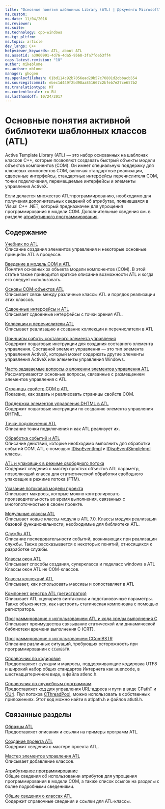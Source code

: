 ```yaml
---
title: "Основные понятия шаблонных Library (ATL) | Документы Microsoft"
ms.custom: 
ms.date: 11/04/2016
ms.reviewer: 
ms.suite: 
ms.technology: cpp-windows
ms.tgt_pltfrm: 
ms.topic: article
dev_langs: C++
helpviewer_keywords: ATL, about ATL
ms.assetid: a3960991-4d76-4da5-9568-3fa7fde53ff4
caps.latest.revision: "18"
author: mikeblome
ms.author: mblome
manager: ghogen
ms.openlocfilehash: 01bd114c92b7056ead29b57c70801d2cbbacb554
ms.sourcegitcommit: ebec1d449f2bd98aa851667c2bfeb7e27ce657b2
ms.translationtype: MT
ms.contentlocale: ru-RU
ms.lasthandoff: 10/24/2017
---
```

# <a name="active-template-library-atl-concepts"></a>Основные понятия активной библиотеки шаблонных классов (ATL)
Active Template Library (ATL) — это набор основанных на шаблонах классов C++, которые позволяют создавать быстрый объекты модели объектов компонентов (COM). Он имеет специальную поддержку для ключевых компонентов COM, включая стандартные реализации, сдвоенные интерфейсы, стандартные интерфейсы перечислителя COM, точки подключения, перемещаемые интерфейсы и элементы управления ActiveX.  
  
 Если делается множество ATL-программированию, необходимо для получения дополнительных сведений об атрибутах, появившаяся в Visual C++ .NET, который предназначен для упрощения программирования в модели COM. Дополнительные сведения см. в разделе [атрибутивного программирования](../windows/attributed-programming-concepts.md).  
  
## <a name="in-this-section"></a>Содержание  
 [Учебник по ATL](../atl/active-template-library-atl-tutorial.md)  
 Описание создания элементов управления и некоторые основные принципы ATL в процессе.  
  
 [Введение в модель COM и ATL](../atl/introduction-to-com-and-atl.md)  
 Понятия основных за объекта модели компонентов (COM). В этой статье также приводится краткое описание возможности ATL и когда его следует использовать.  
  
 [Основы COM-объектов ATL](../atl/fundamentals-of-atl-com-objects.md)  
 Описывает связь между различные классы ATL и порядок реализации этих классов.  
  
 [Сдвоенные интерфейсы и ATL](../atl/dual-interfaces-and-atl.md)  
 Описывает сдвоенные интерфейсы с точки зрения ATL.  
  
 [Коллекции и перечислители ATL](../atl/atl-collections-and-enumerators.md)  
 Описывает реализацию и создание коллекции и перечислители в ATL  
  
 [Принципы работы составного элемента управления](../atl/atl-composite-control-fundamentals.md)  
 Содержит пошаговые инструкции для создания составного элемента управления. Составной элемент управления — это тип элемента управления ActiveX, который может содержать другие элементы управления ActiveX или элементы управления Windows.  
  
 [Часто задаваемые вопросы о вложении элементов управления ATL](../atl/atl-control-containment-faq.md)  
 Рассматриваются основные вопросы, связанные с размещением элементов управления с ATL  
  
 [Страницы свойств COM в ATL](../atl/atl-com-property-pages.md)  
 Показано, как задать и реализовать страницы свойств COM.  
  
 [Поддержка элементов управления DHTML в ATL](../atl/atl-support-for-dhtml-controls.md)  
 Содержит пошаговые инструкции по созданию элемента управления DHTML.  
  
 [Точки подключения ATL](../atl/atl-connection-points.md)  
 Описание точки подключения и как ATL реализует их.  
  
 [Обработка событий и ATL](../atl/event-handling-and-atl.md)  
 Описание действий, которые необходимо выполнить для обработки событий COM, ATL с помощью [IDispEventImpl](../atl/reference/idispeventimpl-class.md) и [IDispEventSimpleImpl](../atl/reference/idispeventsimpleimpl-class.md) классы.  
  
 [ATL и упаковщик в режиме свободного потока](../atl/atl-and-the-free-threaded-marshaler.md)  
 Содержит сведения о мастер простых объектов ATL параметр, позволяющий класса для статистической обработки свободного упаковщик в режиме потока (FTM).  
  
 [Указание потоковой модели проекта](../atl/specifying-the-threading-model-for-a-project-atl.md)  
 Описывает макросы, которые можно контролировать производительность во время выполнения, связанных с многопоточностью в своем проекте.  
  
 [Модульные классы ATL](../atl/atl-module-classes.md)  
 Описывает новые классы модуля в ATL 7.0. Классы модуля реализации базовой функциональности, необходимые для библиотеки ATL.  
  
 [Службы ATL](../atl/atl-services.md)  
 Описание последовательности событий, возникающих при реализации службы. Также рассказывается о некоторых понятий, относящихся к разработке службы.  
  
 [Классы окон ATL](../atl/atl-window-classes.md)  
 Описывает способы создания, суперкласса и подкласс windows в ATL Классы окон ATL не COM-классов.  
  
 [Классы коллекций ATL](../atl/atl-collection-classes.md)  
 Описывает, как использовать массивы и сопоставляет в ATL  
  
 [Компонент реестра ATL (регистратор)](../atl/atl-registry-component-registrar.md)  
 Описывает ATL сценариев синтаксиса и подстановочные параметры. Также объясняется, как настроить статическая компоновка с помощью регистратора.  
  
 [Программирование с использованием ATL и кода среды выполнения C](../atl/programming-with-atl-and-c-run-time-code.md)  
 Описывает преимущества связывание статической или динамической библиотеки времени выполнения C (CRT).  
  
 [Программирование с использованием CComBSTR](../atl/programming-with-ccombstr-atl.md)  
 Описание различных ситуаций, требующих осторожность при программировании с `CComBSTR`.  
  
 [Справочник по кодировке](../atl/atl-encoding-reference.md)  
 Предоставляет функции и макросы, поддерживающие кодировка UTF8 и широкий набор общих стандартов Интернета как uuencode, в шестнадцатеричном виде, в файла atlenc.h.  
  
 [Справочник по служебным программам](../atl/atl-utilities-reference.md)  
 Предоставляет код для управления URL-адреса и пути в виде [CPathT](../atl/reference/cpatht-class.md) и [CUrl](../atl/reference/curl-class.md). Пул потоков [CThreadPool](../atl/reference/cthreadpool-class.md), можно использовать в собственных приложениях. Этот код можно найти в atlpath.h и файлов atlutil.h.  
  
## <a name="related-sections"></a>Связанные разделы  
 [Образцы ATL](../visual-cpp-samples.md)  
 Предоставляет описания и ссылки на примеры программ ATL.  
  
 [Создание проекта ATL](../atl/reference/creating-an-atl-project.md)  
 Содержит сведения о мастере проекта ATL.  
  
 [Мастер элементов управления ATL](../atl/reference/atl-control-wizard.md)  
 Описывает добавление классов.  
  
 [Атрибутивное программирование](../windows/attributed-programming-concepts.md)  
 Общие сведения об использовании атрибутов для упрощения программирования в модели COM, а также список ссылок на разделы с более подробными сведениями.  
  
 [Общие сведения о классах ATL](../atl/atl-class-overview.md)  
 Содержит справочные сведения и ссылки для ATL-классы.


